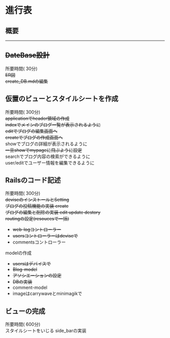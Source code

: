 # 進行表

## 概要
---
## ~~DateBase設計~~
所要時間( 30分)  
~~ER図~~  
~~create_DB.mdの編集~~  

## 仮置のビューとスタイルシートを作成
所要時間( 300分)  
~~applicationでheader領域の作成~~  
~~indexでメインのブログ一覧が表示されるように~~   
~~editでブログの編集画面へ~~    
~~createでブログの作成画面へ~~  
showでブログの詳細が表示されるように  
~~一旦showでmypageに飛ぶように設定~~  
searchでブログ内容の検索ができるように  
user/editでユーザー情報を編集できるように  

## Railsのコード記述  
所要時間( 300分)  
~~deviseのインストールとSetting~~   
~~ブログの投稿機能の実装 create~~  
~~ブログの編集と削除の実装 edit update destory~~  
~~routingの設定(resoucesで一括)~~
- ~~web-logコントローラー~~
- ~~usersコントローラーはdeviseで~~   
- commentsコントローラー  

modelの作成
- ~~usersはデバイスで~~
- ~~Blog-model~~
- ~~アソシエーションの設定~~  
- ~~DBの実装~~  
- comment-model
- imageはcarrywaveとminimagikで

## ビューの完成  
所要時間( 600分)  
スタイルシートをいじる
side_barの実装



